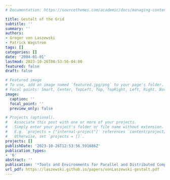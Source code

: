 ```yaml
---
# Documentation: https://sourcethemes.com/academic/docs/managing-content/

title: Gestalt of the Grid
subtitle: ''
summary: ''
authors:
- Gregor von Laszewski
- Patrick Wagstrom
tags: []
categories: []
date: '2004-01-01'
lastmod: 2023-10-26T08:53:56-04:00
featured: false
draft: false

# Featured image
# To use, add an image named `featured.jpg/png` to your page's folder.
# Focal points: Smart, Center, TopLeft, Top, TopRight, Left, Right, BottomLeft, Bottom, BottomRight.
image:
  caption: ''
  focal_point: ''
  preview_only: false

# Projects (optional).
#   Associate this post with one or more of your projects.
#   Simply enter your project's folder or file name without extension.
#   E.g. `projects = ["internal-project"]` references `content/project/deep-learning/index.md`.
#   Otherwise, set `projects = []`.
projects: []
publishDate: '2023-10-26T12:53:56.591686Z'
publication_types:
- '6'
abstract: ''
publication: '*Tools and Environments for Parallel and Distributed Computing*'
url_pdf: https://laszewski.github.io/papers/vonLaszewski-gestalt.pdf
---
```

